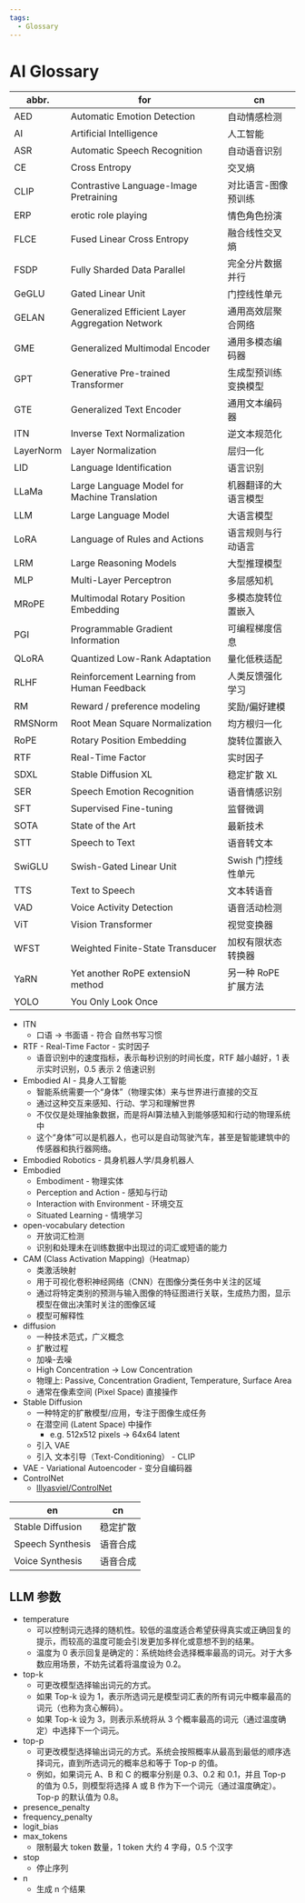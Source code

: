 ```yaml
---
tags:
  - Glossary
---
```


# AI Glossary

| abbr.     | for                                             | cn                   |
| --------- | ----------------------------------------------- | -------------------- |
| AED       | Automatic Emotion Detection                     | 自动情感检测         |
| AI        | Artificial Intelligence                         | 人工智能             |
| ASR       | Automatic Speech Recognition                    | 自动语音识别         |
| CE        | Cross Entropy                                   | 交叉熵               |
| CLIP      | Contrastive Language-Image Pretraining          | 对比语言-图像预训练  |
| ERP       | erotic role playing                             | 情色角色扮演         |
| FLCE      | Fused Linear Cross Entropy                      | 融合线性交叉熵       |
| FSDP      | Fully Sharded Data Parallel                     | 完全分片数据并行     |
| GeGLU     | Gated Linear Unit                               | 门控线性单元         |
| GELAN     | Generalized Efficient Layer Aggregation Network | 通用高效层聚合网络   |
| GME       | Generalized Multimodal Encoder                  | 通用多模态编码器     |
| GPT       | Generative Pre-trained Transformer              | 生成型预训练变换模型 |
| GTE       | Generalized Text Encoder                        | 通用文本编码器       |
| ITN       | Inverse Text Normalization                      | 逆文本规范化         |
| LayerNorm | Layer Normalization                             | 层归一化             |
| LID       | Language Identification                         | 语言识别             |
| LLaMa     | Large Language Model for Machine Translation    | 机器翻译的大语言模型 |
| LLM       | Large Language Model                            | 大语言模型           |
| LoRA      | Language of Rules and Actions                   | 语言规则与行动语言   |
| LRM       | Large Reasoning Models                          | 大型推理模型         |
| MLP       | Multi-Layer Perceptron                          | 多层感知机           |
| MRoPE     | Multimodal Rotary Position Embedding            | 多模态旋转位置嵌入   |
| PGI       | Programmable Gradient Information               | 可编程梯度信息       |
| QLoRA     | Quantized Low-Rank Adaptation                   | 量化低秩适配         |
| RLHF      | Reinforcement Learning from Human Feedback      | 人类反馈强化学习     |
| RM        | Reward / preference modeling                    | 奖励/偏好建模        |
| RMSNorm   | Root Mean Square Normalization                  | 均方根归一化         |
| RoPE      | Rotary Position Embedding                       | 旋转位置嵌入         |
| RTF       | Real-Time Factor                                | 实时因子             |
| SDXL      | Stable Diffusion XL                             | 稳定扩散 XL          |
| SER       | Speech Emotion Recognition                      | 语音情感识别         |
| SFT       | Supervised Fine-tuning                          | 监督微调             |
| SOTA      | State of the Art                                | 最新技术             |
| STT       | Speech to Text                                  | 语音转文本           |
| SwiGLU    | Swish-Gated Linear Unit                         | Swish 门控线性单元   |
| TTS       | Text to Speech                                  | 文本转语音           |
| VAD       | Voice Activity Detection                        | 语音活动检测         |
| ViT       | Vision Transformer                              | 视觉变换器           |
| WFST      | Weighted Finite-State Transducer                | 加权有限状态转换器   |
| YaRN      | Yet another RoPE extensioN method               | 另一种 RoPE 扩展方法 |
| YOLO      | You Only Look Once                              |                      |

- ITN
  - 口语 -> 书面语 - 符合 自然书写习惯
- RTF - Real-Time Factor - 实时因子
  - 语音识别中的速度指标，表示每秒识别的时间长度，RTF 越小越好，1 表示实时识别，0.5 表示 2 倍速识别
- Embodied AI - 具身人工智能
  - 智能系统需要一个“身体”（物理实体）来与世界进行直接的交互
  - 通过这种交互来感知、行动、学习和理解世界
  - 不仅仅是处理抽象数据，而是将AI算法植入到能够感知和行动的物理系统中
  - 这个“身体”可以是机器人，也可以是自动驾驶汽车，甚至是智能建筑中的传感器和执行器网络。
- Embodied Robotics - 具身机器人学/具身机器人
- Embodied
  - Embodiment - 物理实体
  - Perception and Action - 感知与行动
  - Interaction with Environment - 环境交互
  - Situated Learning - 情境学习
- open-vocabulary detection
  - 开放词汇检测
  - 识别和处理未在训练数据中出现过的词汇或短语的能力
- CAM (Class Activation Mapping)（Heatmap）
  - 类激活映射
  - 用于可视化卷积神经网络（CNN）在图像分类任务中关注的区域
  - 通过将特定类别的预测与输入图像的特征图进行关联，生成热力图，显示模型在做出决策时关注的图像区域
  - 模型可解释性
- diffusion
  - 一种技术范式，广义概念
  - 扩散过程
  - 加噪-去噪
  - High Concentration -> Low Concentration
  - 物理上: Passive, Concentration Gradient, Temperature, Surface Area
  - 通常在像素空间 (Pixel Space) 直接操作
- Stable Diffusion
  - 一种特定的扩散模型/应用，专注于图像生成任务
  - 在潜空间 (Latent Space) 中操作
    - e.g. 512x512 pixels -> 64x64 latent
  - 引入 VAE
  - 引入 文本引导（Text-Conditioning） - CLIP
- VAE - Variational Autoencoder - 变分自编码器
- ControlNet
  - [lllyasviel/ControlNet](https://github.com/lllyasviel/ControlNet)

| en               | cn       |
| ---------------- | -------- |
| Stable Diffusion | 稳定扩散 |
| Speech Synthesis | 语音合成 |
| Voice Synthesis  | 语音合成 |

## LLM 参数

- temperature
  - 可以控制词元选择的随机性。较低的温度适合希望获得真实或正确回复的提示，而较高的温度可能会引发更加多样化或意想不到的结果。
  - 温度为 0 表示回复是确定的：系统始终会选择概率最高的词元。对于大多数应用场景，不妨先试着将温度设为 0.2。
- top-k
  - 可更改模型选择输出词元的方式。
  - 如果 Top-k 设为 1，表示所选词元是模型词汇表的所有词元中概率最高的词元（也称为贪心解码）。
  - 如果 Top-k 设为 3，则表示系统将从 3 个概率最高的词元（通过温度确定）中选择下一个词元。
- top-p
  - 可更改模型选择输出词元的方式。系统会按照概率从最高到最低的顺序选择词元，直到所选词元的概率总和等于 Top-p 的值。
  - 例如，如果词元 A、B 和 C 的概率分别是 0.3、0.2 和 0.1，并且 Top-p 的值为 0.5，则模型将选择 A 或 B 作为下一个词元（通过温度确定）。Top-p 的默认值为 0.8。
- presence_penalty
- frequency_penalty
- logit_bias
- max_tokens
  - 限制最大 token 数量，1 token 大约 4 字母，0.5 个汉字
- stop
  - 停止序列
- n
  - 生成 n 个结果
